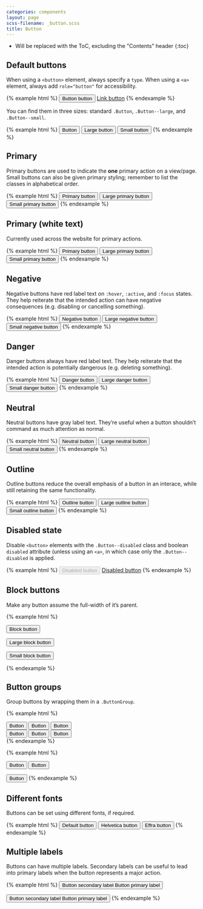 ```yaml
---
categories: components
layout: page
scss-filename: _button.scss
title: Button
---
```


* Will be replaced with the ToC, excluding the "Contents" header
{:toc}


## Default buttons

When using a `<button>` element, always specify a `type`. When using a `<a>` element, always add `role="button"` for accessibility.

{% example html %}
<button class="Button" type="button">Button button</button>
<a class="Button" href="#" role="button">Link button</a>
{% endexample %}

You can find them in three sizes: standard `.Button`, `.Button--large`, and `.Button--small`.

{% example html %}
<button class="Button" type="button">Button</button>
<button class="Button Button--large" type="button">Large button</button>
<button class="Button Button--small" type="button">Small button</button>
{% endexample %}


## Primary

Primary buttons are used to indicate the **one** primary action on a view/page. Small buttons can also be given primary styling; remember to list the classes in alphabetical order.

{% example html %}
<button class="Button Button--primary" type="button">Primary button</button>
<button class="Button Button--primary Button--large" type="button">Large primary button</button>
<button class="Button Button--primary Button--small" type="button">Small primary button</button>
{% endexample %}


## Primary (white text)

Currently used across the website for primary actions.

{% example html %}
<button class="Button Button--primary Button--primary--white" type="button">Primary button</button>
<button class="Button Button--primary Button--primary--white Button--large" type="button">Large primary button</button>
<button class="Button Button--primary Button--primary--white Button--small" type="button">Small primary button</button>
{% endexample %}


## Negative

Negative buttons have red label text on `:hover`, `:active`, and `:focus` states. They help reiterate that the intended action can have negative consequences (e.g. disabling or cancelling something).

{% example html %}
<button class="Button Button--negative" type="button">Negative button</button>
<button class="Button Button--negative Button--large" type="button">Large negative button</button>
<button class="Button Button--negative Button--small" type="button">Small negative button</button>
{% endexample %}


## Danger

Danger buttons always have red label text. They help reiterate that the intended action is potentially dangerous (e.g. deleting something).

{% example html %}
<button class="Button Button--danger" type="button">Danger button</button>
<button class="Button Button--danger Button--large" type="button">Large danger button</button>
<button class="Button Button--danger Button--small" type="button">Small danger button</button>
{% endexample %}


## Neutral

Neutral buttons have gray label text. They’re useful when a button shouldn’t command as much attention as normal.

{% example html %}
<button class="Button Button--neutral" type="button">Neutral button</button>
<button class="Button Button--neutral Button--large" type="button">Large neutral button</button>
<button class="Button Button--neutral Button--small" type="button">Small neutral button</button>
{% endexample %}


## Outline

Outline buttons reduce the overall emphasis of a button in an interace, while still retaining the same functionality.

{% example html %}
<button class="Button Button--outline" type="button">Outline button</button>
<button class="Button Button--outline Button--large" type="button">Large outline button</button>
<button class="Button Button--outline Button--small" type="button">Small outline button</button>
{% endexample %}


## Disabled state

Disable `<button>` elements with the `.Button--disabled` class and boolean `disabled` attribute (unless using an `<a>`, in which case only the `.Button--disabled` is applied.

{% example html %}
<button class="Button Button--disabled" type="button" disabled>Disabled button</button>
<a class="Button Button--disabled" href="#" role="button">Disabled button</a>
{% endexample %}


## Block buttons

Make any button assume the full-width of it’s parent.

{% example html %}
<p><button class="Button Button--block" type="button">Block button</button></p>
<p><button class="Button Button--block Button--large" type="button">Large block button</button></p>
<p><button class="Button Button--block Button--small" type="button">Small block button</button></p>
{% endexample %}


## Button groups

Group buttons by wrapping them in a `.ButtonGroup`.

{% example html %}
<div class="ButtonGroup">
  <button class="Button" type="button">Button</button>
  <button class="Button" type="button">Button</button>
  <button class="Button" type="button">Button</button>
</div>

<div class="ButtonGroup">
  <button class="Button Button--outline" type="button">Button</button>
  <button class="Button Button--outline" type="button">Button</button>
  <button class="Button Button--outline" type="button">Button</button>
</div>
{% endexample %}

{% example html %}
<div class="ButtonGroup">
  <button class="Button" type="button">Button</button>
  <button class="Button" type="button">Button</button>
</div>

<button class="Button Button--primary" type="button">Button</button>
{% endexample %}


## Different fonts

Buttons can be set using different fonts, if required.

{% example html %}
<button class="Button" type="button">Default button</button>
<button class="Button Button--legacy" type="button">Helvetica button</button>
<button class="Button Button--editorial" type="button">Effra button</button>
{% endexample %}


## Multiple labels

Buttons can have multiple labels. Secondary labels can be useful to lead into primary labels when the button represents a major action.

{% example html %}
<button class="Button Button--large" type="button">
  <span class="Button-label Button-label--secondary">
    Button secondary label
  </span>
  <span class="Button-label Button-label--primary">
    Button primary label
  </span>
</button>

<button class="Button Button--large Button--primary" type="button">
  <span class="Button-label Button-label--secondary">
    Button secondary label
  </span>
  <span class="Button-label Button-label--primary">
    Button primary label
  </span>
</button>
{% endexample %}

